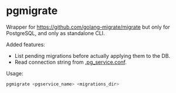 # pgmigrate

Wrapper for https://github.com/golang-migrate/migrate but only for PostgreSQL, and only as standalone CLI.

Added features:

- List pending migrations before actually applying them to the DB.
- Read connection string from [.pg_service.conf](https://www.postgresql.org/docs/current/libpq-pgservice.html).

Usage:

```sh
pgmigrate <pgservice_name> <migrations_dir>
```
